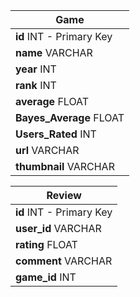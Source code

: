 | Game                    |
|-------------------------|
| **id** INT - Primary Key|
| **name** VARCHAR        |
| **year** INT            |
| **rank** INT            |
| **average** FLOAT       |
| **Bayes_Average** FLOAT |
| **Users_Rated** INT     |
| **url** VARCHAR         |
| **thumbnail** VARCHAR   |

| Review                  |
|-------------------------|
| **id** INT - Primary Key|
| **user_id** VARCHAR     |
| **rating** FLOAT        |
| **comment** VARCHAR     |
| **game_id** INT         |